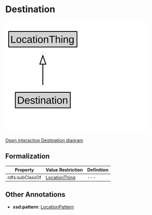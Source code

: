 # Destination

![Destination Diagram](../diagrams/Destination.svg)

<a href="../../diagrams/Destination.svg">Open interactive Destination diagram</a>

## Formalization

| Property | Value Restriction | Definition |
|----------|-------------------|------------|
| rdfs:subClassOf | [LocationThing](LocationThing.md) | --- |

## Other Annotations

- **xsd:pattern**: [LocationPattern](LocationPattern.md)

